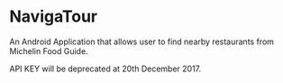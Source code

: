 # NavigaTour

An Android Application that allows user to find nearby restaurants from Michelin Food Guide.

API KEY will be deprecated at 20th December 2017.
